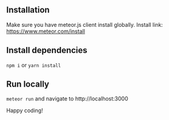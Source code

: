 ## Installation

Make sure you have meteor.js client install globally.
Install link:  https://www.meteor.com/install

## Install dependencies

`npm i` or `yarn install`

## Run locally

`meteor run` and navigate to http://localhost:3000

Happy coding!

